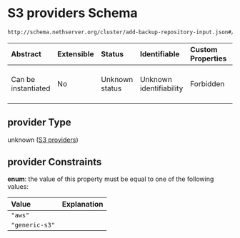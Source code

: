 # S3 providers Schema

```txt
http://schema.nethserver.org/cluster/add-backup-repository-input.json#/anyOf/1/allOf/0/properties/provider
```



| Abstract            | Extensible | Status         | Identifiable            | Custom Properties | Additional Properties | Access Restrictions | Defined In                                                                                            |
| :------------------ | :--------- | :------------- | :---------------------- | :---------------- | :-------------------- | :------------------ | :---------------------------------------------------------------------------------------------------- |
| Can be instantiated | No         | Unknown status | Unknown identifiability | Forbidden         | Allowed               | none                | [add-backup-repository-input.json\*](cluster/add-backup-repository-input.json "open original schema") |

## provider Type

unknown ([S3 providers](add-backup-repository-input-anyof-1-allof-s3-based-provider-schema-properties-s3-providers.md))

## provider Constraints

**enum**: the value of this property must be equal to one of the following values:

| Value          | Explanation |
| :------------- | :---------- |
| `"aws"`        |             |
| `"generic-s3"` |             |
